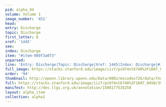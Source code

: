 ```yaml
---
pid: alpha_94
volume: Volume 1
image_number: '451'
head: 
entry: Discharge
topic: Discharge
first_letter: D
xref: '1445'
see: 
index: Discharge
item: "#item-980f3a073"
unparsed: 
line: 'Entry: Discharge|Topic: Discharge|Xref: 1445|Index: Discharge|#item-980f3a073'
full_image: https://stacks.stanford.edu/image/iiif/ps974xt6740%2F1607_0450/full/full/0/default.jpg
order: '94'
thumbnail: http://openn.library.upenn.edu/Data/0002/mscodex726/data/thumb/1607_0450_thumb.jpg
full: https://stacks.stanford.edu/image/iiif/ps974xt6740%2F1607_0450/390,1770,3014,176/full/0/default.jpg
manifest: http://dev.llgc.org.uk/annotation/1508177535258
layout: alpha_item
collection: alpha1
---
```

